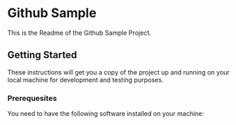 # Github Sample

This is the Readme of the Github Sample Project.

## Getting Started

These instructions will get you a copy of the project up and running on your local machine for development and testing purposes.

### Prerequesites

You need to have the following software installed on your machine:

